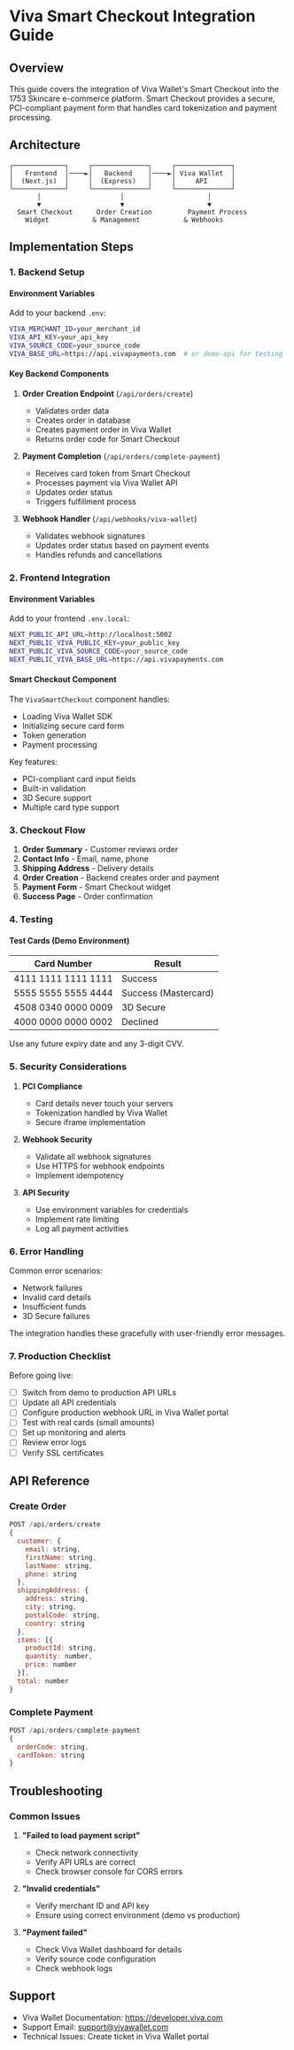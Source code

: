 # Viva Smart Checkout Integration Guide

## Overview

This guide covers the integration of Viva Wallet's Smart Checkout into the 1753 Skincare e-commerce platform. Smart Checkout provides a secure, PCI-compliant payment form that handles card tokenization and payment processing.

## Architecture

```
┌─────────────┐     ┌──────────────┐     ┌──────────────┐
│   Frontend  │────►│   Backend    │────►│ Viva Wallet  │
│  (Next.js)  │     │  (Express)   │     │     API      │
└─────────────┘     └──────────────┘     └──────────────┘
       │                    │                     │
       ▼                    ▼                     ▼
  Smart Checkout      Order Creation         Payment Process
    Widget           & Management           & Webhooks
```

## Implementation Steps

### 1. Backend Setup

#### Environment Variables
Add to your backend `.env`:
```bash
VIVA_MERCHANT_ID=your_merchant_id
VIVA_API_KEY=your_api_key
VIVA_SOURCE_CODE=your_source_code
VIVA_BASE_URL=https://api.vivapayments.com  # or demo-api for testing
```

#### Key Backend Components

1. **Order Creation Endpoint** (`/api/orders/create`)
   - Validates order data
   - Creates order in database
   - Creates payment order in Viva Wallet
   - Returns order code for Smart Checkout

2. **Payment Completion** (`/api/orders/complete-payment`)
   - Receives card token from Smart Checkout
   - Processes payment via Viva Wallet API
   - Updates order status
   - Triggers fulfillment process

3. **Webhook Handler** (`/api/webhooks/viva-wallet`)
   - Validates webhook signatures
   - Updates order status based on payment events
   - Handles refunds and cancellations

### 2. Frontend Integration

#### Environment Variables
Add to your frontend `.env.local`:
```bash
NEXT_PUBLIC_API_URL=http://localhost:5002
NEXT_PUBLIC_VIVA_PUBLIC_KEY=your_public_key
NEXT_PUBLIC_VIVA_SOURCE_CODE=your_source_code
NEXT_PUBLIC_VIVA_BASE_URL=https://api.vivapayments.com
```

#### Smart Checkout Component

The `VivaSmartCheckout` component handles:
- Loading Viva Wallet SDK
- Initializing secure card form
- Token generation
- Payment processing

Key features:
- PCI-compliant card input fields
- Built-in validation
- 3D Secure support
- Multiple card type support

### 3. Checkout Flow

1. **Order Summary** - Customer reviews order
2. **Contact Info** - Email, name, phone
3. **Shipping Address** - Delivery details
4. **Order Creation** - Backend creates order and payment
5. **Payment Form** - Smart Checkout widget
6. **Success Page** - Order confirmation

### 4. Testing

#### Test Cards (Demo Environment)

| Card Number | Result |
|------------|--------|
| 4111 1111 1111 1111 | Success |
| 5555 5555 5555 4444 | Success (Mastercard) |
| 4508 0340 0000 0009 | 3D Secure |
| 4000 0000 0000 0002 | Declined |

Use any future expiry date and any 3-digit CVV.

### 5. Security Considerations

1. **PCI Compliance**
   - Card details never touch your servers
   - Tokenization handled by Viva Wallet
   - Secure iframe implementation

2. **Webhook Security**
   - Validate all webhook signatures
   - Use HTTPS for webhook endpoints
   - Implement idempotency

3. **API Security**
   - Use environment variables for credentials
   - Implement rate limiting
   - Log all payment activities

### 6. Error Handling

Common error scenarios:
- Network failures
- Invalid card details
- Insufficient funds
- 3D Secure failures

The integration handles these gracefully with user-friendly error messages.

### 7. Production Checklist

Before going live:
- [ ] Switch from demo to production API URLs
- [ ] Update all API credentials
- [ ] Configure production webhook URL in Viva Wallet portal
- [ ] Test with real cards (small amounts)
- [ ] Set up monitoring and alerts
- [ ] Review error logs
- [ ] Verify SSL certificates

## API Reference

### Create Order
```javascript
POST /api/orders/create
{
  customer: {
    email: string,
    firstName: string,
    lastName: string,
    phone: string
  },
  shippingAddress: {
    address: string,
    city: string,
    postalCode: string,
    country: string
  },
  items: [{
    productId: string,
    quantity: number,
    price: number
  }],
  total: number
}
```

### Complete Payment
```javascript
POST /api/orders/complete-payment
{
  orderCode: string,
  cardToken: string
}
```

## Troubleshooting

### Common Issues

1. **"Failed to load payment script"**
   - Check network connectivity
   - Verify API URLs are correct
   - Check browser console for CORS errors

2. **"Invalid credentials"**
   - Verify merchant ID and API key
   - Ensure using correct environment (demo vs production)

3. **"Payment failed"**
   - Check Viva Wallet dashboard for details
   - Verify source code configuration
   - Check webhook logs

## Support

- Viva Wallet Documentation: https://developer.viva.com
- Support Email: support@vivawallet.com
- Technical Issues: Create ticket in Viva Wallet portal 